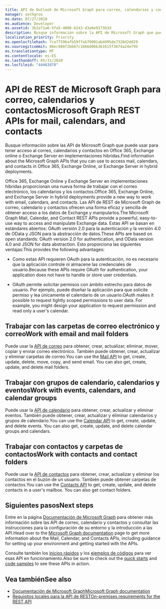 ```yaml
---
title: API de Outlook de Microsoft Graph para correo, calendarios y contactos
manager: sethgros
ms.date: 07/27/2018
ms.audience: Developer
ms.assetid: 3b2e71a6-5fa5-4008-b243-d3a6e9173b3d
description: Busque información sobre la API de Microsoft Graph que puede usar para tener acceso al correo, calendarios y contactos en Office 365 o Exchange Online.
localization_priority: Priority
ms.openlocfilehash: 7ca77596afb59ffab76001abd495de7328d2dd29
ms.sourcegitcommit: 88ec988f2bb67c1866d06b361615f3674a24e795
ms.translationtype: MT
ms.contentlocale: es-ES
ms.lasthandoff: 05/31/2020
ms.locfileid: "44463870"
---
```

# <a name="microsoft-graph-rest-apis-for-mail-calendars-and-contacts"></a><span data-ttu-id="8595c-103">API de REST de Microsoft Graph para correo, calendarios y contactos</span><span class="sxs-lookup"><span data-stu-id="8595c-103">Microsoft Graph REST APIs for mail, calendars, and contacts</span></span>

<span data-ttu-id="8595c-104">Busque información sobre las API de Microsoft Graph que puede usar para tener acceso al correo, calendarios y contactos en Office 365, Exchange online o Exchange Server en implementaciones híbridas.</span><span class="sxs-lookup"><span data-stu-id="8595c-104">Find information about the Microsoft Graph APIs that you can use to access mail, calendars, and contacts in Office 365, Exchange Online, or Exchange Server in hybrid deployments.</span></span>

<span data-ttu-id="8595c-105">Office 365, Exchange Online y Exchange Server en implementaciones híbridas proporcionan una nueva forma de trabajar con el correo electrónico, los calendarios y los contactos.</span><span class="sxs-lookup"><span data-stu-id="8595c-105">Office 365, Exchange Online, and Exchange Server in hybrid deployments provide a new way to work with email, calendars, and contacts.</span></span> <span data-ttu-id="8595c-106">Las API de REST de Microsoft Graph de correo, calendario y contactos ofrecen una forma eficaz y sencilla de obtener acceso a los datos de Exchange y manipularlos.</span><span class="sxs-lookup"><span data-stu-id="8595c-106">The Microsoft Graph Mail, Calendar, and Contact REST APIs provide a powerful, easy-to-use way to access and manipulate Exchange data.</span></span> <span data-ttu-id="8595c-107">Estas API se basan en estándares abiertos: OAuth versión 2.0 para la autenticación y la versión 4.0 de OData y JSON para la abstracción de datos.</span><span class="sxs-lookup"><span data-stu-id="8595c-107">These APIs are based on open standards: OAuth version 2.0 for authentication, and OData version 4.0 and JSON for data abstraction.</span></span> <span data-ttu-id="8595c-108">Esto proporciona las siguientes ventajas:</span><span class="sxs-lookup"><span data-stu-id="8595c-108">This provides the following advantages:</span></span>

- <span data-ttu-id="8595c-109">Como estas API requieren OAuth para la autenticación, no es necesario que la aplicación controle ni almacene las credenciales de usuario.</span><span class="sxs-lookup"><span data-stu-id="8595c-109">Because these APIs require OAuth for authentication, your application does not have to handle or store user credentials.</span></span>

- <span data-ttu-id="8595c-p102">OAuth permite solicitar permisos con ámbito estrecho para datos de usuario. Por ejemplo, puede diseñar la aplicación para que solicite permiso y lea únicamente el calendario de un usuario.</span><span class="sxs-lookup"><span data-stu-id="8595c-p102">OAuth makes it possible to request tightly scoped permissions to user data. For example, you might design your application to request permission and read only a user's calendar.</span></span>

## <a name="work-with-email-and-mail-folders"></a><span data-ttu-id="8595c-112">Trabajar con las carpetas de correo electrónico y correo</span><span class="sxs-lookup"><span data-stu-id="8595c-112">Work with email and mail folders</span></span>

<span data-ttu-id="8595c-p103">Puede usar la [API de correo](https://developer.microsoft.com/graph/docs/concepts/outlook-mail-concept-overview) para obtener, crear, actualizar, eliminar, mover, copiar y enviar correo electrónico. También puede obtener, crear, actualizar y eliminar carpetas de correo.</span><span class="sxs-lookup"><span data-stu-id="8595c-p103">You can use the [Mail API](https://developer.microsoft.com/graph/docs/concepts/outlook-mail-concept-overview) to get, create, update, delete, move, copy, and send email. You can also get, create, update, and delete mail folders.</span></span> 
  
## <a name="work-with-events-calendars-and-calendar-groups"></a><span data-ttu-id="8595c-115">Trabajar con grupos de calendario, calendarios y eventos</span><span class="sxs-lookup"><span data-stu-id="8595c-115">Work with events, calendars, and calendar groups</span></span>

<span data-ttu-id="8595c-p104">Puede usar la [API de calendario](https://developer.microsoft.com/graph/docs/concepts/outlook-calendar-concept-overview) para obtener, crear, actualizar y eliminar eventos. También puede obtener, crear, actualizar y eliminar calendarios y grupos de calendario.</span><span class="sxs-lookup"><span data-stu-id="8595c-p104">You can use the [Calendar API](https://developer.microsoft.com/graph/docs/concepts/outlook-calendar-concept-overview) to get, create, update, and delete events. You can also get, create, update, and delete calendar groups and calendars.</span></span> 
  
## <a name="work-with-contacts-and-contact-folders"></a><span data-ttu-id="8595c-118">Trabajar con contactos y carpetas de contactos</span><span class="sxs-lookup"><span data-stu-id="8595c-118">Work with contacts and contact folders</span></span>

<span data-ttu-id="8595c-p105">Puede usar la [API de contactos](https://developer.microsoft.com/graph/docs/concepts/outlook-contacts-concept-overview) para obtener, crear, actualizar y eliminar los contactos en el buzón de un usuario. También puede obtener carpetas de contactos.</span><span class="sxs-lookup"><span data-stu-id="8595c-p105">You can use the [Contacts API](https://developer.microsoft.com/graph/docs/concepts/outlook-contacts-concept-overview) to get, create, update, and delete contacts in a user's mailbox. You can also get contact folders.</span></span> 
  
## <a name="next-steps"></a><span data-ttu-id="8595c-121">Siguientes pasos</span><span class="sxs-lookup"><span data-stu-id="8595c-121">Next steps</span></span>

<span data-ttu-id="8595c-122">Entre en la página [Documentación de Microsoft Graph](https://developer.microsoft.com/graph/docs/concepts/overview) para obtener más información sobre las API de correo, calendario y contactos y consultar las instrucciones para la configuración de su entorno y la introducción a las API.</span><span class="sxs-lookup"><span data-stu-id="8595c-122">Head over to the [Microsoft Graph documentation](https://developer.microsoft.com/graph/docs/concepts/overview) page to get more information about the Mail, Calendar, and Contacts APIs, including guidance for setting up your environment and getting started with the APIs.</span></span> 

<span data-ttu-id="8595c-123">Consulte también los [inicios rápidos](https://developer.microsoft.com/graph/quick-start) y los [ejemplos de códigos](https://developer.microsoft.com/office/gallery/?filterBy=Samples,Microsoft%20Graph) para ver esas API en funcionamiento.</span><span class="sxs-lookup"><span data-stu-id="8595c-123">Also be sure to check out the [quick starts](https://developer.microsoft.com/graph/quick-start) and [code samples](https://developer.microsoft.com/office/gallery/?filterBy=Samples,Microsoft%20Graph) to see these APIs in action.</span></span> 
  
## <a name="see-also"></a><span data-ttu-id="8595c-124">Vea también</span><span class="sxs-lookup"><span data-stu-id="8595c-124">See also</span></span>

- [<span data-ttu-id="8595c-125">Documentación de Microsoft Graph</span><span class="sxs-lookup"><span data-stu-id="8595c-125">Microsoft Graph documentation</span></span>](https://developer.microsoft.com/graph/docs/concepts/overview)   
- [<span data-ttu-id="8595c-126">Requisitos locales para la API de REST</span><span class="sxs-lookup"><span data-stu-id="8595c-126">On-premises requirements for the REST API</span></span>](https://blogs.technet.microsoft.com/exchange/2016/09/26/on-premises-architectural-requirements-for-the-rest-api)   

